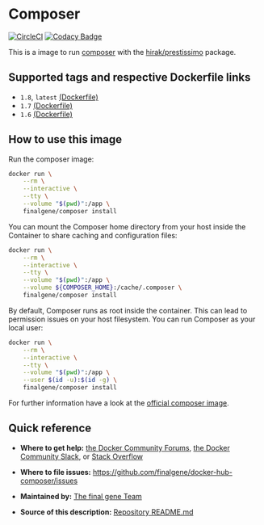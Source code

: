 # Composer
[![CircleCI](https://circleci.com/gh/final-gene/docker-hub-composer/tree/master.svg?style=svg)](https://circleci.com/gh/final-gene/docker-hub-composer/tree/master) [![Codacy Badge](https://api.codacy.com/project/badge/Grade/4cf4be3e6d6540c0a1c0d72a239ae01b)](https://www.codacy.com/app/final-gene/docker-hub-composer?utm_source=github.com&amp;utm_medium=referral&amp;utm_content=final-gene/docker-hub-composer&amp;utm_campaign=Badge_Grade)

This is a image to run [composer](https://getcomposer.org) with the [hirak/prestissimo](https://packagist.org/packages/hirak/prestissimo) package.

## Supported tags and respective Dockerfile links
* `1.8`, `latest` [(Dockerfile)](https://github.com/finalgene/docker-hub-composer/blob/master/1.8/Dockerfile)
* `1.7` [(Dockerfile)](https://github.com/finalgene/docker-hub-composer/blob/master/1.7/Dockerfile)
* `1.6` [(Dockerfile)](https://github.com/finalgene/docker-hub-composer/blob/master/1.6/Dockerfile)

## How to use this image
Run the composer image:

```bash
docker run \
    --rm \
    --interactive \
    --tty \
    --volume "$(pwd)":/app \
    finalgene/composer install
```

You can mount the Composer home directory from your host inside the Container to share caching and configuration files:

```bash
docker run \
    --rm \
    --interactive \
    --tty \
    --volume "$(pwd)":/app \
    --volume ${COMPOSER_HOME}:/cache/.composer \
    finalgene/composer install
```

By default, Composer runs as root inside the container. This can lead to permission issues on your host filesystem. You can run Composer as your local user:

```bash
docker run \
    --rm \
    --interactive \
    --tty \
    --volume "$(pwd)":/app \
    --user $(id -u):$(id -g) \
    finalgene/composer install
```

For further information have a look at the [official composer image](https://hub.docker.com/_/composer/).

## Quick reference
* **Where to get help:**
[the Docker Community Forums](https://forums.docker.com), [the Docker Community Slack](https://blog.docker.com/2016/11/introducing-docker-community-directory-docker-community-slack), or [Stack Overflow](https://stackoverflow.com/search?tab=newest&q=docker)

* **Where to file issues:**
https://github.com/finalgene/docker-hub-composer/issues

* **Maintained by:**
[The final gene Team](https://github.com/finalgene)

* **Source of this description:**
[Repository README.md](https://github.com/finalgene/docker-hub-composer/blob/master/README.md)
